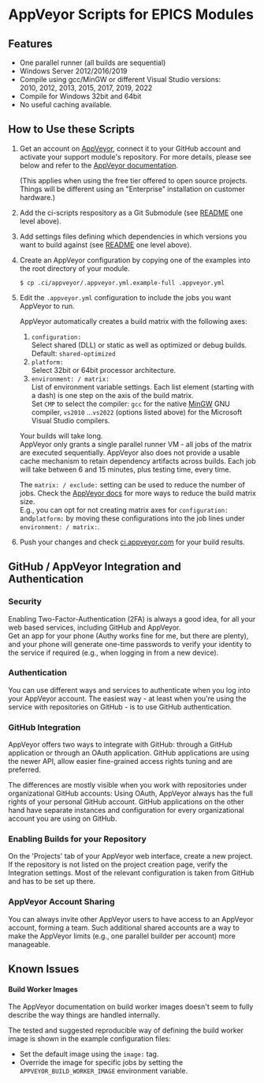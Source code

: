 # AppVeyor Scripts for EPICS Modules

## Features

 - One parallel runner (all builds are sequential)
 - Windows Server 2012/2016/2019
 - Compile using gcc/MinGW or different Visual Studio versions: \
   2010, 2012, 2013, 2015, 2017, 2019, 2022
 - Compile for Windows 32bit and 64bit
 - No useful caching available.

## How to Use these Scripts

 1. Get an account on [AppVeyor](https://www.appveyor.com/), connect
    it to your GitHub account and activate your support module's
    repository. For more details, please see below and refer to the
    [AppVeyor documentation](https://www.appveyor.com/docs/).
    
    (This applies when using the free tier offered to open source
    projects. Things will be different using an "Enterprise"
    installation on customer hardware.)

 2. Add the ci-scripts respository as a Git Submodule
    (see [README](../README.md) one level above).

 3. Add settings files defining which dependencies in which versions
    you want to build against
    (see [README](../README.md) one level above).

 4. Create an AppVeyor configuration by copying one of the examples into
    the root directory of your module.
    ```
    $ cp .ci/appveyor/.appveyor.yml.example-full .appveyor.yml
    ```

 5. Edit the `.appveyor.yml` configuration to include the jobs you want
    AppVeyor to run.

    AppVeyor automatically creates a build matrix with the following axes:
    1. `configuration:` \
    Select shared (DLL) or static as well as optimized or debug builds. \
    Default: `shared-optimized`
    2. `platform:` \
    Select 32bit or 64bit processor architecture.
    3. `environment: / matrix:` \
    List of environment variable settings. Each list element (starting with
    a dash) is one step on the axis of the build matrix. \
    Set `CMP` to select the compiler: `gcc` for the native
    [MinGW](http://mingw-w64.org/) GNU compiler, `vs2010` ...`vs2022`
    (options listed above) for the Microsoft Visual Studio compilers.

    Your builds will take long. \
    AppVeyor only grants a single parallel runner VM - all jobs of the matrix
    are executed sequentially. AppVeyor also does not provide a usable cache
    mechanism to retain dependency artifacts across builds.
    Each job will take between 6 and 15 minutes, plus testing time, every time.

    The `matrix: / exclude:` setting can be used to reduce the number of
    jobs. Check the [AppVeyor docs][appveyor.doc.matrix]
    for more ways to reduce the build matrix size. \
    E.g., you can opt for not creating matrix axes for `configuration:`
    and`platform:` by moving these configurations into the job lines
    under `environment: / matrix:`.

 6. Push your changes and check
    [ci.appveyor.com](https://ci.appveyor.com/) for your build results.

## GitHub / AppVeyor Integration and Authentication

### Security
Enabling Two-Factor-Authentication (2FA) is always a good idea, for all 
your web based services, including GitHub and AppVeyor. \
Get an app for your phone (Authy works fine for me, but there are plenty),
and your phone will generate one-time passwords to verify your identity
to the service if required (e.g., when logging in from a new device).

### Authentication
You can use different ways and services to authenticate when you log into
your AppVeyor account. The easiest way - at least when you're using the
service with repositories on GitHub - is to use GitHub authentication.

### GitHub Integration
AppVeyor offers two ways to integrate with GitHub: through a GitHub
application or through an OAuth application. GitHub applications are using
the newer API, allow easier fine-grained access rights tuning and are
preferred.

The differences are mostly visible when you work with repositories under
organizational GitHub accounts: Using OAuth, AppVeyor always has the full
rights of your personal GitHub account.
GitHub applications on the other hand have separate instances and
configuration for every organizational account you are using on GitHub.

### Enabling Builds for your Repository
On the 'Projects' tab of your AppVeyor web interface, create a new project.
If the repository is not listed on the project creation page,
verify the Integration settings. Most of the relevant configuration
is taken from GitHub and has to be set up there.

### AppVeyor Account Sharing
You can always invite other AppVeyor users to have access to an AppVeyor
account, forming a team. Such additional shared accounts are a way to make
the AppVeyor limits (e.g., one parallel builder per account) more manageable.

## Known Issues

#### Build Worker Images
The AppVeyor documentation on build worker images doesn't seem to fully
describe the way things are handled internally.

The tested and suggested reproducible way of defining the build worker image
is shown in the example configuration files:

 - Set the default image using the `image:` tag.
 - Override the image for specific jobs by setting the
   `APPVEYOR_BUILD_WORKER_IMAGE` environment variable.

<!-- Links -->
[appveyor.doc.matrix]: https://www.appveyor.com/docs/build-configuration/#build-matrix
